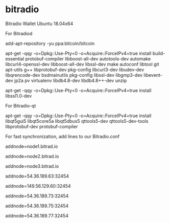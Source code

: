 # bitradio
Bitradio Wallet Ubuntu 18.04x64

For Bitradiod

add-apt-repository -yu ppa:bitcoin/bitcoin

apt-get -qqy -o=Dpkg::Use-Pty=0 -o=Acquire::ForceIPv4=true install build-essential protobuf-compiler libboost-all-dev autotools-dev automake libcurl4-openssl-dev libboost-all-dev libssl-dev make autoconf libtool git apt-utils g++ libprotobuf-dev pkg-config libcurl3-dev libudev-dev libqrencode-dev bsdmainutils pkg-config libssl-dev libgmp3-dev libevent-dev jp2a pv virtualenv libdb4.8-dev libdb4.8++-dev unzip


apt-get -qqy -o=Dpkg::Use-Pty=0 -o=Acquire::ForceIPv4=true install libssl1.0-dev

For Bitradio-qt

apt-get -qqy -o=Dpkg::Use-Pty=0 -o=Acquire::ForceIPv4=true install libqt5gui5 libqt5core5a libqt5dbus5 qttools5-dev qttools5-dev-tools libprotobuf-dev protobuf-compiler


For fast synchronization, add lines to our Bitradio.conf

addnode=node1.bitrad.io

addnode=node2.bitrad.io

addnode=node3.bitrad.io

addnode=54.36.189.63:32454

addnode=149.56.129.60:32454

addnode=54.36.189.73:32454

addnode=54.36.189.75:32454

addnode=54.36.189.77:32454

